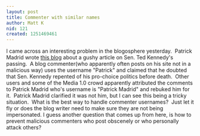 ```yaml
---
layout: post
title: Commenter with similar names
author: Matt K
nid: 121
created: 1251469461
---
```

<p>I came across an interesting problem in the blogosphere yesterday.&nbsp; Patrick Madrid wrote <a href="http://patrickmadrid.blogspot.com/2009/08/my-response-to-sr-maureen-fiedlers.html">this blog</a> about a gushy article on Sen. Ted Kennedy's passing.&nbsp; A blog commenter(who apparently often posts on his site not in a malicious way)&nbsp;uses the username &quot;Patrick&quot;&nbsp;and claimed that he doubted that Sen. Kennedy repented of his pro-choice politics before death.&nbsp; Other users and some of the Media 1.0 crowd apparently attributed the comments to Patrick Madrid who's username is &quot;Patrick Madrid&quot; and rebuked him for it.&nbsp; Patrick Madrid clarified it was not him, but I&nbsp;can see this being a tricky situation.&nbsp; What is the best way to handle commenter usernames?&nbsp; Just let it fly or does the blog writer need to make sure they are not being impersonated.&nbsp;I guess another question that comes up from here, is how to prevent malicious commenters who post obscenely or who personally attack others?</p>
